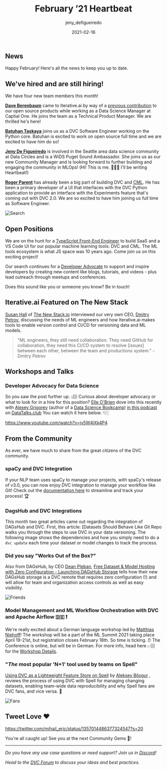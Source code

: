 ﻿---
title: February ’21 Heartbeat
date: 2021-02-16
description: |
  Monthly updates are here! Read all about our growing team, 
  our CEO's interview on The New Stack, integration with spaCy and more!
descriptionLong: |
  Monthly updates are here! Read all about our growing team, 
  our CEO's interview on The New Stack, integration with spaCy and more!
picture: 2021-02-16/feb21cover.png
author: jeny_defigueiredo
commentsUrl: https://discuss.dvc.org/t/february-21-heartbeat/669
tags:
  - Heartbeat
  - CML
  - DVC
  - DAGsHub
  - spaCy
  - ML Summit 2021
  - Spell
  - MLOps
---

## News

Happy February! Here's all the news to keep you up to date.

## We've hired and are still hiring!

We have four new team members this month!

[**Dave Berenbaum**](https://www.linkedin.com/in/david-berenbaum-20b6b424/) came
to Iterative.ai by way of a
[previous contribution](https://github.com/iterative/dvc/pull/2107) to our open
source products while working as a Data Science Manager at Captial One. He joins
the team as a Technical Product Manager. We are thrilled he's here!

[**Batuhan Taskaya**](https://www.linkedin.com/in/batuhan-osman-taskaya-7803b61a0/)
joins us as a DVC Software Engineer working on the Python core. Batuhan is
excited to work on open source full time and we are excited to have him do so!

[**Jeny De Figueiredo**](https://www.linkedin.com/in/jenifer-de-figueiredo/) is
involved in the Seattle area data science community at Data Circles and is a
WiDS Puget Sound Ambassador. She joins us as our new Community Manager and is
looking forward to further building and engaging the community in MLOps! (Hi!
This is me. 🙋🏻‍♀️ I'll be writing Heartbeat!)

[**Roger Parent**](https://www.linkedin.com/in/rogermparent/) has already been a
big part of building DVC and [CML](https://cml.dev/). He has been a primary
developer of a UI that interfaces with the DVC Python application to provide an
interface with the Experiments feature that's coming out with DVC 2.0. We are so
excited to have him joining us full time as Software Engineer.

![Search](https://media.giphy.com/media/vAvWgk3NCFXTa/giphy.gif)

## Open Positions

We are on the hunt for a
[TypeScript Front-End Engineer](https://docs.google.com/document/d/1aT5HZYt4kAUxXqD4JNTe3jPDlVUwSmnEWDPR2QoKdvo/edit)
to build SaaS and a VS Code UI for our popular machine learning tools: DVC and
CML. The ML tools ecosystem is what JS space was 10 years ago. Come join us on
this exciting project!

Our search continues for a
[Developer Advocate](https://weworkremotely.com/remote-jobs/iterative-developer-advocate)
to support and inspire developers by creating new content like blogs, tutorials,
and videos - plus lead outreach through meetups and conferences.

Does this sound like you or someone you know? Be in touch!

## Iterative.ai Featured on The New Stack

[Susan Hall](https://thenewstack.io/author/susanhall/) of
[The New Stack.io](https://thenewstack.io/) interviewed our very own CEO,
[Dmitry Petrov](https://twitter.com/fullstackml), discussing the needs of ML
engineers and how Iterative.ai makes tools to enable version control and CI/CD
for versioning data and ML models.

> "ML engineers, they still need collaboration. They need GitHub for
> collaboration, they need this CI/CD system to resolve [issues] between each
> other, between the team and productions system." - Dmitry Petrov

<external-link
href="https://thenewstack.io/iterative-ai-git-based-machine-learning-tools-for-data-engineers/"
title="Learning Tools for ML Engineers"
description="Susan Hall"
link="thenewstack.io"
image="/uploads/images/2021-02-16/newstack_image.png"/>

## Workshops and Talks

### Developer Advocacy for Data Science

So you saw the post further up. 👆🏽 Curious about developer advocacy or what to
look for in a hire for this position?
[Elle O'Brien](https://twitter.com/drelleobrien) dove into this recently with
[Alexey Grigorev](https://twitter.com/Al_Grigor) (author of a
[Data Science Bookcamp](https://mlbookcamp.com/))
[in this podcast](https://www.youtube.com/watch?v=jv5W4jXk4P4) on
[DataTalks.club](http://datatalks.club/) You can watch it here below. 👇🏼

https://www.youtube.com/watch?v=jv5W4jXk4P4

## From the Community

As ever, we have much to share from the great citizens of the DVC community.

### spaCy and DVC Integration

If your NLP team uses spaCy to manage your projects, with spaCy's release of
v3.0, you can now enjoy DVC integration to manage your workflow like Git! Check
out the [documentation here](https://spacy.io/usage/projects#integrations) to
streamline and track your process! 🏆

<external-link
href="https://spacy.io/usage/projects#integrations/"
title="spaCy Integration"
description="spaCy Integration with DVC"
link="spacy.io"
image="/uploads/images/2021-02-16/spacy_integration.jpg"/>

### DagsHub and DVC Integrations

This month two great articles came out regarding the integration of DAGsHub and
DVC. First, this article: [Datasets Should Behave Like Git Repo walks you
through the steps to use DVC in your data versioning. The following image shows
the dependencies and how you simply need to do a `dvc update` each time your
dataset or model changes to track the process.

<external-link
href="https://dagshub.com/blog/datasets-should-behave-like-git-repositories/"
title="Datasets Should Behave Like Git Repositories"
description="Steps to use DVC in your data versioning"
link="dagshub.com"
image="/uploads/images/2021-02-16/dagshub-logo.png"/>

### Did you say "Works Out of the Box?"

Also from DAGsHub, by CEO [Dean Pleban](https://twitter.com/DeanPlbn),
[Free Dataset & Model Hosting with Zero Configuration - Launching DAGsHub Storage](https://dagshub.com/blog/dagshub-storage-zero-configuration-dataset-model-hosting/)
tells how their new DAGsHub storage is a DVC remote that requires zero
configuration (!) and will allow for team and organization access controls as
well as easy visibility.

![Friends](https://media.giphy.com/media/Ftz07proVX6Rq/giphy.gif)

### Model Management and ML Workflow Orchestration with DVC and Apache Airflow 🇩🇪 ❗️

We're really excited about a German language workshop led by
[Matthias Niehoff](https://twitter.com/matthiasniehoff)! The workshop will be a
part of the ML Summit 2021 taking place April 19-21st, but registration closes
February 18th. So time is ticking. ⏰ The Conference is online, but will be in
German. For more info, head here 👉🏽 for the
[Workshop Details](https://ml-summit.de/machine-learing/modellmanagement-und-ml-workflow-orchestrierung-mit-dvc-und-apache-airflow/).

### "_The_ most popular 'N+1' tool used by teams on Spell"

[Using DVC as a Lightweight Feature Store on Spell](https://spell.ml/blog/using-dvc-with-spell-YBHOChEAACgAaSmV)
by [Aleksey Bilogur](https://twitter.com/ResidentMario) , reviews the process of
using DVC with Spell for managing changing datasets, enabling team-wide data
reproducibility and why Spell fans are DVC fans, and vice versa. 🔄

![Fans](https://media.giphy.com/media/GM8PrUsm92hRC/giphy.gif)

## Tweet Love ❤️

https://twitter.com/mihail_eric/status/1357014486377324547?s=20

You're all caught up! See you at the next Community Gems 💎!

---

_Do you have any use case questions or need support? Join us in
[Discord](https://discord.com/invite/dvwXA2N)!_

_Head to the [DVC Forum](https://discuss.dvc.org/) to discuss your ideas and
best practices._
